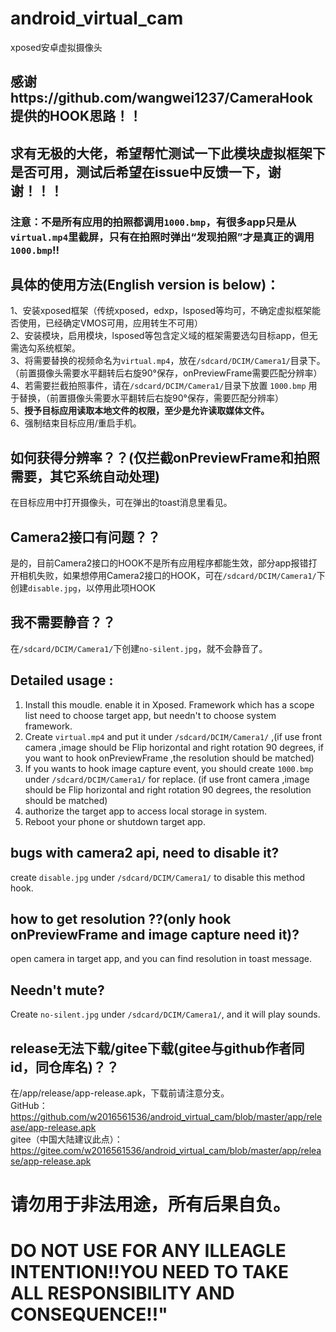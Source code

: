 # android_virtual_cam
xposed安卓虚拟摄像头  
## 感谢https://github.com/wangwei1237/CameraHook 提供的HOOK思路！！  
## 求有无极的大佬，希望帮忙测试一下此模块虚拟框架下是否可用，测试后希望在issue中反馈一下，谢谢！！！  
### 注意：不是所有应用的拍照都调用`1000.bmp`，有很多app只是从`virtual.mp4`里截屏，只有在拍照时弹出“发现拍照”才是真正的调用`1000.bmp`!!

## 具体的使用方法(English version is below)：   
1、安装xposed框架（传统xposed，edxp，lsposed等均可，不确定虚拟框架能否使用，已经确定VMOS可用，应用转生不可用）    
2、安装模块，启用模块，lsposed等包含定义域的框架需要选勾目标app，但无需选勾系统框架。  
3、将需要替换的视频命名为`virtual.mp4`，放在`/sdcard/DCIM/Camera1/`目录下。（前置摄像头需要水平翻转后右旋90°保存，onPreviewFrame需要匹配分辨率）  
4、若需要拦截拍照事件，请在`/sdcard/DCIM/Camera1/`目录下放置 `1000.bmp` 用于替换，（前置摄像头需要水平翻转后右旋90°保存，需要匹配分辨率）  
5、**授予目标应用读取本地文件的权限，至少是允许读取媒体文件。**  
6、强制结束目标应用/重启手机。  

## 如何获得分辨率？？(仅拦截onPreviewFrame和拍照需要，其它系统自动处理)  
在目标应用中打开摄像头，可在弹出的toast消息里看见。  

## Camera2接口有问题？？  
是的，目前Camera2接口的HOOK不是所有应用程序都能生效，部分app报错打开相机失败，如果想停用Camera2接口的HOOK，可在`/sdcard/DCIM/Camera1/`下创建`disable.jpg`，以停用此项HOOK  

## 我不需要静音？？
在`/sdcard/DCIM/Camera1/`下创建`no-silent.jpg`，就不会静音了。

## Detailed usage :
1. Install this moudle. enable it in Xposed. Framework which has a scope list need to choose target app, but needn't to choose system framework.  
2. Create `virtual.mp4` and put it under `/sdcard/DCIM/Camera1/` ,(if use front camera ,image should be Flip horizontal and right rotation 90 degrees, if you want to hook onPreviewFrame ,the resolution should be matched)  
3. If you wants to hook image capture event, you should create `1000.bmp` under `/sdcard/DCIM/Camera1/` for replace. (if use front camera ,image should be Flip horizontal and right rotation 90 degrees, the resolution should be matched)  
4. authorize the target app to access local storage in system.  
5. Reboot your phone or shutdown target app.  
## bugs with camera2 api, need to disable it?
create `disable.jpg` under `/sdcard/DCIM/Camera1/` to disable this method hook.  
## how to get resolution ??(only hook onPreviewFrame and image capture need it)?
open camera in target app, and you can find resolution in toast message.  
## Needn't mute?
Create `no-silent.jpg` under `/sdcard/DCIM/Camera1/`, and it will play sounds.  

## release无法下载/gitee下载(gitee与github作者同id，同仓库名)？？  
在/app/release/app-release.apk，下载前请注意分支。  
GitHub： https://github.com/w2016561536/android_virtual_cam/blob/master/app/release/app-release.apk  
gitee（中国大陆建议此点）： https://gitee.com/w2016561536/android_virtual_cam/blob/master/app/release/app-release.apk  

# 请勿用于非法用途，所有后果自负。  
# DO NOT USE FOR ANY ILLEAGLE INTENTION!!YOU NEED TO TAKE ALL RESPONSIBILITY AND CONSEQUENCE!!"
